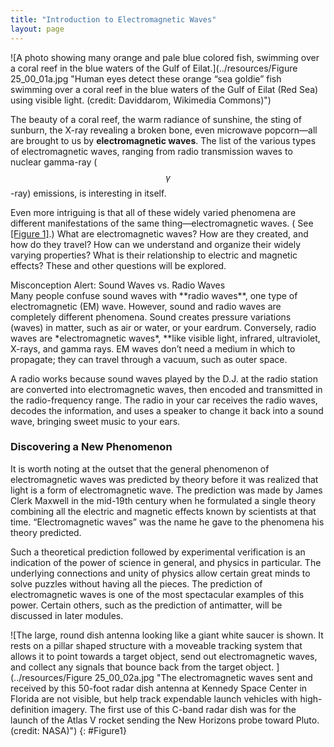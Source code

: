 ```yaml
---
title: "Introduction to Electromagnetic Waves"
layout: page
---    
```


![A photo showing many orange and pale blue colored fish, swimming over a coral reef in the blue waters of the Gulf of Eilat.](../resources/Figure 25_00_01a.jpg "Human eyes detect these orange &#x201C;sea goldie&#x201D; fish swimming over a coral reef in the blue waters of the Gulf of Eilat (Red Sea) using visible light. (credit: Daviddarom, Wikimedia Commons)")

The beauty of a coral reef, the warm radiance of sunshine, the sting of sunburn,
the X-ray revealing a broken bone, even microwave popcorn—all are brought to us
by **electromagnetic waves**. The list of the various types of electromagnetic
waves, ranging from radio transmission waves to nuclear gamma-ray ( $$\gamma $$
-ray) emissions, is interesting in itself.

Even more intriguing is that all of these widely varied phenomena are different
manifestations of the same thing—electromagnetic waves. (
See [[Figure 1]](#Figure1).) What are electromagnetic waves? How are they
created, and how do they travel? How can we understand and organize their widely
varying properties? What is their relationship to electric and magnetic effects?
These and other questions will be explored.

<div class="note" data-has-label="true" data-label="" markdown="1">
<div class="title">
Misconception Alert: Sound Waves vs. Radio Waves
</div>
Many people confuse sound waves with **radio waves**, one type of electromagnetic (EM) wave. However, sound and radio waves are completely different phenomena. Sound creates pressure variations (waves) in matter, such as air or water, or your eardrum. Conversely, radio waves are *electromagnetic waves*, **like visible light, infrared, ultraviolet, X-rays, and gamma rays. EM waves don’t need a medium in which to propagate; they can travel through a vacuum, such as outer space.

A radio works because sound waves played by the D.J. at the radio station are
converted into electromagnetic waves, then encoded and transmitted in the
radio-frequency range. The radio in your car receives the radio waves, decodes
the information, and uses a speaker to change it back into a sound wave,
bringing sweet music to your ears.

</div>

### Discovering a New Phenomenon

It is worth noting at the outset that the general phenomenon of electromagnetic
waves was predicted by theory before it was realized that light is a form of
electromagnetic wave. The prediction was made by James Clerk Maxwell in the
mid-19th century when he formulated a single theory combining all the electric
and magnetic effects known by scientists at that time. “Electromagnetic waves”
was the name he gave to the phenomena his theory predicted.

Such a theoretical prediction followed by experimental verification is an
indication of the power of science in general, and physics in particular. The
underlying connections and unity of physics allow certain great minds to solve
puzzles without having all the pieces. The prediction of electromagnetic waves
is one of the most spectacular examples of this power. Certain others, such as
the prediction of antimatter, will be discussed in later modules.

![The large, round dish antenna looking like a giant white saucer is shown. It rests on a pillar shaped structure with a moveable tracking system that allows it to point towards a target object, send out electromagnetic waves, and collect any signals that bounce back from the target object. ](../resources/Figure 25_00_02a.jpg "The electromagnetic waves sent and received by this 50-foot radar dish antenna at Kennedy Space Center in Florida are not visible, but help track expendable launch vehicles with high-definition imagery. The first use of this C-band radar dish was for the launch of the Atlas V rocket sending the New Horizons probe toward Pluto. (credit: NASA)")
{: #Figure1}
